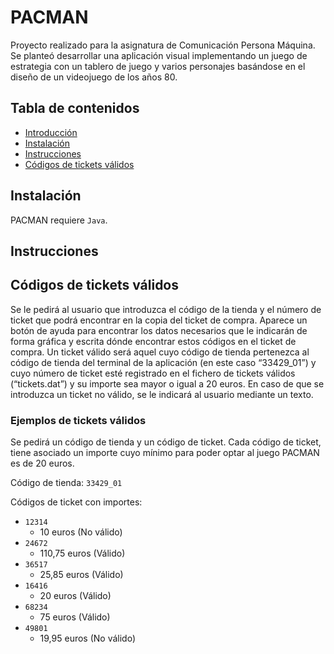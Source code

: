 # PACMAN
Proyecto realizado para la asignatura de Comunicación Persona Máquina. Se planteó desarrollar una aplicación visual implementando un juego de estrategia con un tablero de juego y varios personajes basándose en el diseño de un videojuego de los años 80.

## Tabla de contenidos

- [Introducción](#PACMAN)
- [Instalación](#Instalación)
- [Instrucciones](#Instrucciones)
- [Códigos de tickets válidos](#Códigos-de-tickets-válidos)



## Instalación
PACMAN requiere `Java`.


## Instrucciones


## Códigos de tickets válidos
Se le pedirá al usuario que introduzca el código de la tienda y el número de ticket que podrá encontrar en la copia del ticket de compra. Aparece un botón de ayuda para encontrar los datos necesarios que le indicarán de forma gráfica y escrita dónde encontrar estos códigos en el ticket de compra. Un ticket válido será aquel cuyo código de tienda pertenezca al código de tienda del terminal de la aplicación (en este caso “33429_01”) y cuyo número de ticket esté registrado en el fichero de tickets válidos (“tickets.dat”) y su importe sea mayor o igual a 20 euros. En caso de que se introduzca un ticket no válido, se le indicará al usuario mediante un texto.

### Ejemplos de tickets válidos
Se pedirá un código de tienda y un código de ticket. Cada código de ticket, tiene asociado un importe cuyo mínimo para poder optar al juego PACMAN es de 20 euros.

Código de tienda: `33429_01`

Códigos de ticket con importes:
- `12314`
    - 10 euros (No válido)
- `24672`
    - 110,75 euros (Válido)
- `36517`
    - 25,85 euros (Válido)
- `16416`
    - 20 euros (Válido)
- `68234`
    - 75 euros (Válido)
- `49801`
    - 19,95 euros (No válido)


